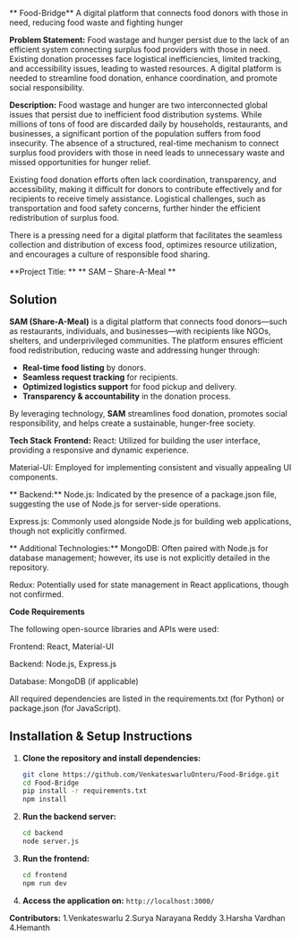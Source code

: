** Food-Bridge**
  A digital platform that connects food donors with those in need, reducing food waste and fighting hunger

**Problem Statement:**
    Food wastage and hunger persist due to the lack of an efficient system connecting surplus food providers with those in need. Existing donation processes face logistical inefficiencies, limited tracking, and accessibility issues, leading to wasted resources. A digital platform is needed to streamline food donation, enhance coordination, and promote social responsibility.

**Description:**
    Food wastage and hunger are two interconnected global issues that persist due to inefficient food distribution systems. While millions of tons of food are discarded daily by households, restaurants, and businesses, a significant portion of the population suffers from food insecurity. The absence of a structured, real-time mechanism to connect surplus food providers with those in need leads to unnecessary waste and missed opportunities for hunger relief.
  
  Existing food donation efforts often lack coordination, transparency, and accessibility, making it difficult for donors to contribute effectively and for recipients to receive timely assistance. Logistical challenges, such as transportation and food safety concerns, further hinder the efficient redistribution of surplus food.
  
  There is a pressing need for a digital platform that facilitates the seamless collection and distribution of excess food, optimizes resource utilization, and encourages a culture of responsible food sharing.

**Project Title: ** 
  **  SAM – Share-A-Meal **

## **Solution**  

  **SAM (Share-A-Meal)** is a digital platform that connects food donors—such as restaurants, individuals, and businesses—with recipients like NGOs, shelters, and underprivileged communities. The platform ensures efficient food redistribution, reducing waste and addressing hunger through:  
  
  - **Real-time food listing** by donors.  
  - **Seamless request tracking** for recipients.  
  - **Optimized logistics support** for food pickup and delivery.  
  - **Transparency & accountability** in the donation process.  
  
  By leveraging technology, **SAM** streamlines food donation, promotes social responsibility, and helps create a sustainable, hunger-free society.


**Tech Stack**
    **Frontend:**
  React: Utilized for building the user interface, providing a responsive and dynamic experience.​
  
  Material-UI: Employed for implementing consistent and visually appealing UI components.​
  
   ** Backend:**
  Node.js: Indicated by the presence of a package.json file, suggesting the use of Node.js for server-side operations.​
  
  Express.js: Commonly used alongside Node.js for building web applications, though not explicitly confirmed.​
  
   ** Additional Technologies:**
  MongoDB: Often paired with Node.js for database management; however, its use is not explicitly detailed in the repository.​
  
  Redux: Potentially used for state management in React applications, though not confirmed.

**Code Requirements**


  The following open-source libraries and APIs were used:
  
  Frontend: React, Material-UI
  
  Backend: Node.js, Express.js
  
  Database: MongoDB (if applicable)
  
  All required dependencies are listed in the requirements.txt (for Python) or package.json (for JavaScript).

 ## **Installation & Setup Instructions**
 
1. **Clone the repository and install dependencies:**
   ```bash
   git clone https://github.com/VenkateswarluOnteru/Food-Bridge.git
   cd Food-Bridge
   pip install -r requirements.txt
   npm install
   ```
2. **Run the backend server:**
   ```bash
   cd backend
   node server.js
   ```
3. **Run the frontend:**
   ```bash
   cd frontend
   npm run dev
   ```
4. **Access the application on:** `http://localhost:3000/`

**Contributors:**
1.Venkateswarlu
2.Surya Narayana Reddy
3.Harsha Vardhan
4.Hemanth




